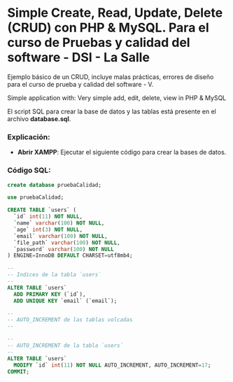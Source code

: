 # Simple Create, Read, Update, Delete (CRUD) con PHP & MySQL. Para el curso de Pruebas y calidad del software - DSI - La Salle

Ejemplo básico de un CRUD, incluye malas prácticas, errores de diseño para el curso de prueba y calidad del software - V.

Simple application with: Very simple add, edit, delete, view in PHP & MySQL

El script SQL para crear la base de datos y las tablas está presente en el archivo **database.sql**.


### Explicación:
- **Abrir XAMPP**: Ejecutar el siguiente código para crear la bases de datos.
  
### Código SQL:
```sql
create database pruebaCalidad;

use pruebaCalidad;

CREATE TABLE `users` (
  `id` int(11) NOT NULL,
  `name` varchar(100) NOT NULL,
  `age` int(3) NOT NULL,
  `email` varchar(100) NOT NULL,
  `file_path` varchar(100) NOT NULL,
  `password` varchar(100) NOT NULL
) ENGINE=InnoDB DEFAULT CHARSET=utf8mb4;

--
-- Indices de la tabla `users`
--
ALTER TABLE `users`
  ADD PRIMARY KEY (`id`),
  ADD UNIQUE KEY `email` (`email`);

--
-- AUTO_INCREMENT de las tablas volcadas
--

--
-- AUTO_INCREMENT de la tabla `users`
--
ALTER TABLE `users`
  MODIFY `id` int(11) NOT NULL AUTO_INCREMENT, AUTO_INCREMENT=17;
COMMIT;
